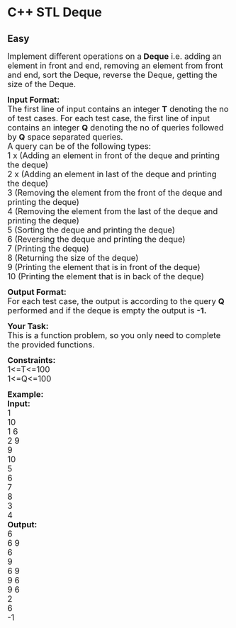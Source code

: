 # C++ STL Deque
## Easy
<div class="problems_problem_content__Xm_eO"><p><span style="font-size:18px">Implement different operations on a<strong> Deque</strong> i.e. adding an element in front and end, removing an element from front and end, sort the Deque, reverse the Deque, getting the size of the Deque.&nbsp;</span></p>

<p><span style="font-size:18px"><strong>Input Format:</strong><br>
The first line of input contains an integer&nbsp;<strong>T</strong>&nbsp;denoting the no of test cases. For each test case, the first line of input contains an integer&nbsp;<strong>Q</strong>&nbsp;denoting the no of queries followed by&nbsp;<strong>Q</strong>&nbsp;space separated queries.<br>
A query can be of the following types:<br>
1 x (Adding an element&nbsp;in front of the deque and printing the deque)<br>
2 x (Adding an element in last of the deque and printing the deque)<br>
3 (Removing the element from the front of the deque and printing the deque)<br>
4 (Removing the element from the last of the deque and printing the deque)<br>
5 (Sorting the deque and printing the deque)<br>
6 (Reversing the deque and printing the deque)<br>
7 (Printing the deque)<br>
8 (Returning the size of the deque)<br>
9 (Printing the element that is in front of the deque)<br>
10 (Printing the element that is in back of the deque)</span></p>

<p><span style="font-size:18px"><strong>Output Format:</strong><br>
For each test case, the output is according to the query <strong>Q</strong> performed and if the deque is empty the output is <strong>-1.</strong></span></p>

<p><span style="font-size:18px"><strong>Your Task:</strong><br>
This is a function problem, so you only need to complete the provided functions.</span></p>

<p><span style="font-size:18px"><strong>Constraints:</strong><br>
1&lt;=T&lt;=100<br>
1&lt;=Q&lt;=100</span></p>

<p><span style="font-size:18px"><strong>Example:<br>
Input:</strong><br>
1<br>
10<br>
1 6<br>
2 9<br>
9<br>
10<br>
5<br>
6<br>
7<br>
8<br>
3<br>
4<br>
<strong>Output:</strong><br>
6&nbsp;<br>
6 9&nbsp;<br>
6<br>
9<br>
6 9&nbsp;<br>
9 6&nbsp;<br>
9 6&nbsp;<br>
2<br>
6&nbsp;<br>
-1</span></p>
</div>